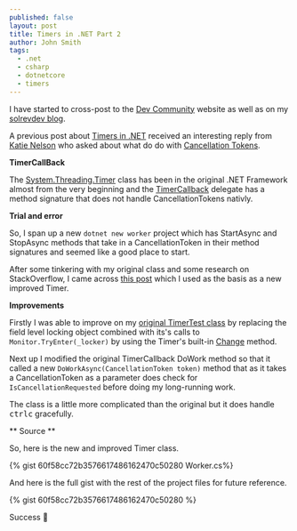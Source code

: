 ```yaml
---
published: false
layout: post
title: Timers in .NET Part 2
author: John Smith
tags:
  - .net
  - csharp
  - dotnetcore
  - timers
---
```

I have started to cross-post to the [Dev Community](https://dev.to/) website as well as on my [solrevdev blog](https://solrevdev.com).

A previous post about [Timers in .NET](https://dev.to/solrevdev/timers-in-net-omd) received an interesting reply from [Katie Nelson](https://dev.to/katnel20) who asked about what do do with [Cancellation Tokens](https://docs.microsoft.com/en-us/dotnet/api/system.threading.cancellationtoken?view=netcore-3.1). 

**TimerCallBack**

The [System.Threading.Timer](https://docs.microsoft.com/en-us/dotnet/api/system.threading.timer?view=netcore-3.1) class has been in the original .NET Framework almost from the very beginning and the [TimerCallback](https://docs.microsoft.com/en-us/dotnet/api/system.threading.timercallback?view=netcore-3.1) delegate has a method signature that does not handle CancellationTokens nativly.

**Trial and error**

So, I span up a new `dotnet new worker` project which has StartAsync and StopAsync methods that take in a CancellationToken in their method signatures and seemed like a good place to start.

After some tinkering with my original class and some research on StackOverflow, I came across [this post](https://stackoverflow.com/a/56666084/2041) which I used as the basis as a new improved Timer.

**Improvements** 

Firstly I was able to improve on my [original TimerTest class](https://gist.github.com/solrevdev/60f58cc72b3576617486162470c50280) by replacing the field level locking object combined with its's calls to `Monitor.TryEnter(_locker)` by using the Timer's built-in  [Change](https://docs.microsoft.com/en-us/dotnet/api/system.threading.timer.change?view=netcore-3.1) method. 

Next up I modified the original TimerCallback DoWork method so that it called a new `DoWorkAsync(CancellationToken token)` method that as it takes a CancellationToken as a parameter does check for `IsCancellationRequested` before doing my long-running work.

The class is a little more complicated than the original but it does handle <kbd>ctrl</kbd><kbd>c</kbd> gracefully.

** Source ** 

So, here is the new and improved Timer class. 

{% gist 60f58cc72b3576617486162470c50280 Worker.cs%}

And here is the full gist with the rest of the project files for future reference.

{% gist 60f58cc72b3576617486162470c50280 %}

Success 🎉
